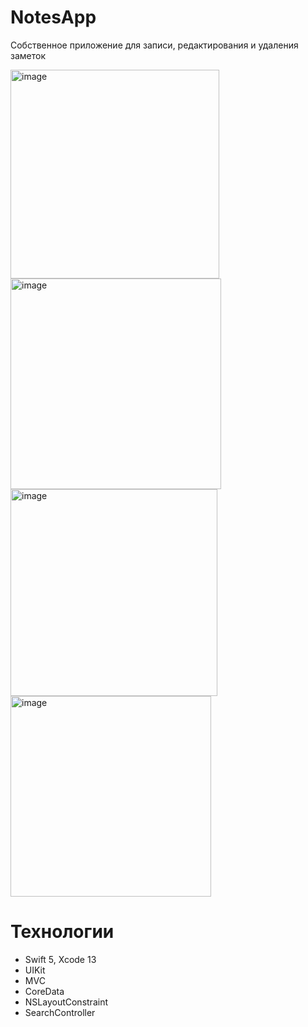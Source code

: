 # NotesApp
Собственное приложение для записи, редактирования и удаления заметок 

<img width="334" alt="image" src="https://user-images.githubusercontent.com/101988559/214540492-e65d0caa-7aa0-457b-b8e9-760ae3f6dc57.png"> <img width="337" alt="image" src="https://user-images.githubusercontent.com/101988559/214540654-b5abbe0b-45cd-47a6-a8db-e3887461f40b.png"> <img width="331" alt="image" src="https://user-images.githubusercontent.com/101988559/214541347-9f34be73-79ca-4e6f-a9a4-7a4223da49d1.png"> <img width="321" alt="image" src="https://user-images.githubusercontent.com/101988559/214548240-0798886f-dcfb-4842-97a0-13a234ee67c0.png">

# Технологии 
* Swift 5, Xcode 13
* UIKit
* MVC
* CoreData
* NSLayoutConstraint
* SearchController

